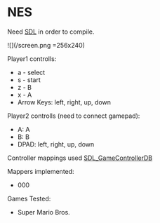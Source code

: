 # NES
Need [SDL](https://www.libsdl.org/) in order to compile.

![](/screen.png =256x240)

Player1 controlls:
- a - select
- s - start
- z - B
- x - A
- Arrow Keys: left, right, up, down

Player2 controlls (need to connect gamepad):
- A: A
- B: B
- DPAD: left, right, up, down

Controller mappings used [SDL_GameControllerDB](https://github.com/gabomdq/SDL_GameControllerDB)

Mappers implemented:
- 000

Games Tested:
- Super Mario Bros.
